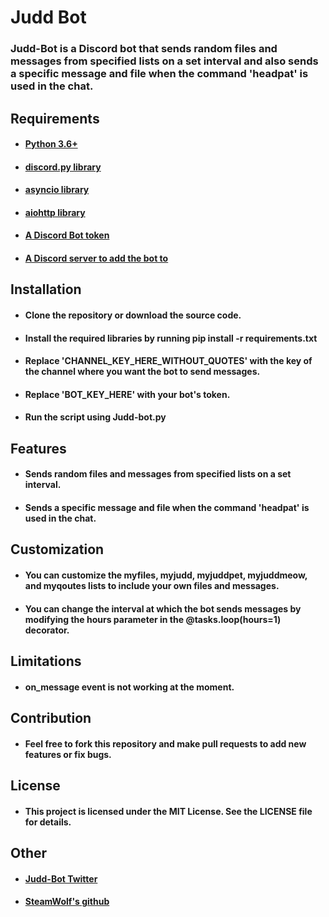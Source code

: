 # Judd Bot


### Judd-Bot is a Discord bot that sends random files and messages from specified lists on a set interval and also sends a specific message and file when the command 'headpat' is used in the chat.

## Requirements
* #### [Python 3.6+](https://www.python.org/downloads/)
* #### [discord.py library](https://pypi.org/project/discord.py/)
* #### [asyncio library](https://pypi.org/project/asyncio/)
* #### [aiohttp library](https://pypi.org/project/aiohttp/)
* #### [A Discord Bot token](https://discord.com/developers/docs/intro)
* #### [A Discord server to add the bot to](https://discord.com)

## Installation
* #### Clone the repository or download the source code.
* #### Install the required libraries by running pip install -r requirements.txt
* #### Replace 'CHANNEL_KEY_HERE_WITHOUT_QUOTES' with the key of the channel where you want the bot to send messages.
* #### Replace 'BOT_KEY_HERE' with your bot's token.
* #### Run the script using Judd-bot.py

## Features
* #### Sends random files and messages from specified lists on a set interval.
* #### Sends a specific message and file when the command 'headpat' is used in the chat.

## Customization
* #### You can customize the myfiles, myjudd, myjuddpet, myjuddmeow, and myqoutes lists to include your own files and messages.
* #### You can change the interval at which the bot sends messages by modifying the hours parameter in the @tasks.loop(hours=1) decorator.

## Limitations
* #### on_message event is not working at the moment.

## Contribution
* #### Feel free to fork this repository and make pull requests to add new features or fix bugs.

## License
* #### This project is licensed under the MIT License. See the LICENSE file for details.

## Other
* #### [Judd-Bot Twitter](https://twitter.com/Hourly_Judd)
* #### [SteamWolf's github](https://github.com/SteamWo1f)
